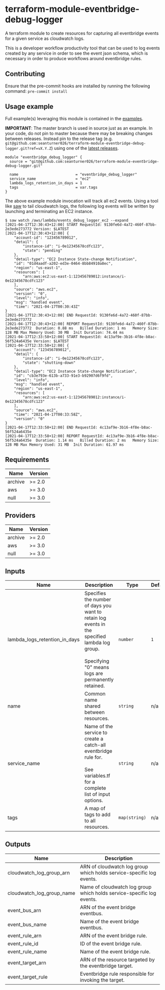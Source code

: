 # terraform-module-eventbridge-debug-logger

A terraform module to create resources for capturing all eventbridge events for a given service as cloudwatch logs. 

This is a developer workflow productivity tool that can be used to log events created by any service in order to see the event json schema, which is necessary in order to produce workflows around eventbridge rules.

## Contributing

Ensure that the pre-commit hooks are installed by running the following command: `pre-commit install`

## Usage example

Full example(s) leveraging this module is contained in the [examples](https://github.com/seanturner026/terraform-module-eventbridge-debug-logger/tree/master/examples/).

**IMPORTANT**: The master branch is used in source just as an example. In your code, do not pin to master because there may be breaking changes between releases. Instead pin to the release tag (e.g. `git@github.com:seanturner026/terraform-module-eventbridge-debug-logger.git?ref=vX.Y.Z`) using one of the [latest releases](https://github.com/seanturner026/terraform-module-eventbridge-debug-logger/releases/).

```hcl
module "eventbridge_debug_logger" {
  source = "git@github.com:seanturner026/terraform-module-eventbridge-debug-logger.git"

  name                          = "eventbridge_debug_logger"
  service_name                  = "ec2"
  lambda_logs_retention_in_days = 1
  tags                          = var.tags
}
```

The above example module invocation will track all ec2 events. Using a tool like [saw](https://github.com/TylerBrock/saw) to tail cloudwatch logs, the following log events will be written by launching and terminating an EC2 instance.

```
$ saw watch /aws/lambda/events_debug_logger_ec2 --expand
[2021-04-17T12:30:43+12:00] START RequestId: 9130fe6d-4a72-460f-87bb-2e3ede273772 Version: $LATEST
[2021-04-17T12:30:43+12:00] {
    "account-id": "123456789012",
    "detail": {
        "instance-id": "i-0e12345678cdfc123",
        "state": "pending"
    },
    "detail-type": "EC2 Instance State-change Notification",
    "id": "01d4aadf-a202-ed3e-0464-8bb84910a8ec",
    "region": "us-east-1",
    "resources": [
        "arn:aws:ec2:us-east-1:123456789012:instance/i-0e12345678cdfc123"
    ],
    "source": "aws.ec2",
    "version": "0",
    "level": "info",
    "msg": "handled event",
    "time": "2021-04-17T00:30:43Z"
}
[2021-04-17T12:30:43+12:00] END RequestId: 9130fe6d-4a72-460f-87bb-2e3ede273772
[2021-04-17T12:30:43+12:00] REPORT RequestId: 9130fe6d-4a72-460f-87bb-2e3ede273772	Duration: 0.88 ms	Billed Duration: 1 ms	Memory Size: 128 MB	Max Memory Used: 30 MB	Init Duration: 74.44 ms
[2021-04-17T12:33:58+12:00] START RequestId: 4c13af9e-3b16-4f8e-b8ac-56f524a6435e Version: $LATEST
[2021-04-17T12:33:58+12:00] {
    "account": "123456789012",
    "detail": {
        "instance-id": "i-0e12345678cdfc123",
        "state": "shutting-down"
    },
    "detail-type": "EC2 Instance State-change Notification",
    "id": "cb3e793e-613b-a733-91e3-b92907d6f9fd",
    "level": "info",
    "msg": "handled event",
    "region": "us-east-1",
    "resources": [
        "arn:aws:ec2:us-east-1:123456789012:instance/i-0e12345678cdfc123"
    ],
    "source": "aws.ec2",
    "time": "2021-04-17T00:33:58Z",
    "version": "0"
}
[2021-04-17T12:33:58+12:00] END RequestId: 4c13af9e-3b16-4f8e-b8ac-56f524a6435e
[2021-04-17T12:33:58+12:00] REPORT RequestId: 4c13af9e-3b16-4f8e-b8ac-56f524a6435e	Duration: 1.14 ms	Billed Duration: 2 ms	Memory Size: 128 MB	Max Memory Used: 31 MB	Init Duration: 61.97 ms
```

<!-- BEGINNING OF PRE-COMMIT-TERRAFORM DOCS HOOK -->
## Requirements

| Name | Version |
|------|---------|
| archive | >= 2.0 |
| aws | >= 3.0 |
| null | >= 3.0 |

## Providers

| Name | Version |
|------|---------|
| archive | >= 2.0 |
| aws | >= 3.0 |
| null | >= 3.0 |

## Inputs

| Name | Description | Type | Default | Required |
|------|-------------|------|---------|:--------:|
| lambda\_logs\_retention\_in\_days | Specifies the number of days you want to retain log events in the specified lambda log group.<br><br>Specifying "0" means logs are permanently retained. | `number` | `1` | no |
| name | Common name shared between resources. | `string` | n/a | yes |
| service\_name | Name of the service to create a catch-all eventbridge rule for.<br><br>See variables.tf for a complete list of input options. | `string` | n/a | yes |
| tags | A map of tags to add to all resources. | `map(string)` | n/a | yes |

## Outputs

| Name | Description |
|------|-------------|
| cloudwatch\_log\_group\_arn | ARN of cloudwatch log group which holds service-specific log events. |
| cloudwatch\_log\_group\_name | Name of cloudwatch log group which holds service-specific log events. |
| event\_bus\_arn | ARN of the event bridge eventbus. |
| event\_bus\_name | Name of the event bridge eventbus. |
| event\_rule\_arn | ARN of the event bridge rule. |
| event\_rule\_id | ID of the event bridge rule. |
| event\_rule\_name | Name of the event bridge rule. |
| event\_target\_arn | ARN of the resource targeted by the eventbridge target. |
| event\_target\_rule | Eventbridge rule responsible for invoking the target. |

<!-- END OF PRE-COMMIT-TERRAFORM DOCS HOOK -->
